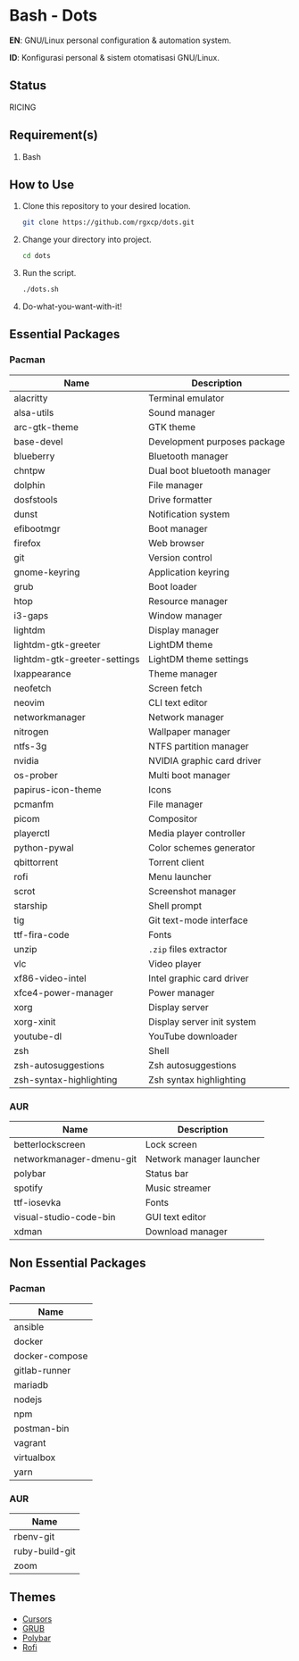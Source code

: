 # Bash - Dots

**EN**: GNU/Linux personal configuration & automation system.

**ID**: Konfigurasi personal & sistem otomatisasi GNU/Linux.

## Status

RICING

## Requirement(s)

1. Bash

## How to Use

1. Clone this repository to your desired location.
   ```bash
   git clone https://github.com/rgxcp/dots.git
   ```
2. Change your directory into project.
   ```bash
   cd dots
   ```
3. Run the script.
   ```bash
   ./dots.sh
   ```
4. Do-what-you-want-with-it!

## Essential Packages

### Pacman

| Name                         | Description                  |
| ---------------------------- | ---------------------------- |
| alacritty                    | Terminal emulator            |
| alsa-utils                   | Sound manager                |
| arc-gtk-theme                | GTK theme                    |
| base-devel                   | Development purposes package |
| blueberry                    | Bluetooth manager            |
| chntpw                       | Dual boot bluetooth manager  |
| dolphin                      | File manager                 |
| dosfstools                   | Drive formatter              |
| dunst                        | Notification system          |
| efibootmgr                   | Boot manager                 |
| firefox                      | Web browser                  |
| git                          | Version control              |
| gnome-keyring                | Application keyring          |
| grub                         | Boot loader                  |
| htop                         | Resource manager             |
| i3-gaps                      | Window manager               |
| lightdm                      | Display manager              |
| lightdm-gtk-greeter          | LightDM theme                |
| lightdm-gtk-greeter-settings | LightDM theme settings       |
| lxappearance                 | Theme manager                |
| neofetch                     | Screen fetch                 |
| neovim                       | CLI text editor              |
| networkmanager               | Network manager              |
| nitrogen                     | Wallpaper manager            |
| ntfs-3g                      | NTFS partition manager       |
| nvidia                       | NVIDIA graphic card driver   |
| os-prober                    | Multi boot manager           |
| papirus-icon-theme           | Icons                        |
| pcmanfm                      | File manager                 |
| picom                        | Compositor                   |
| playerctl                    | Media player controller      |
| python-pywal                 | Color schemes generator      |
| qbittorrent                  | Torrent client               |
| rofi                         | Menu launcher                |
| scrot                        | Screenshot manager           |
| starship                     | Shell prompt                 |
| tig                          | Git text-mode interface      |
| ttf-fira-code                | Fonts                        |
| unzip                        | `.zip` files extractor       |
| vlc                          | Video player                 |
| xf86-video-intel             | Intel graphic card driver    |
| xfce4-power-manager          | Power manager                |
| xorg                         | Display server               |
| xorg-xinit                   | Display server init system   |
| youtube-dl                   | YouTube downloader           |
| zsh                          | Shell                        |
| zsh-autosuggestions          | Zsh autosuggestions          |
| zsh-syntax-highlighting      | Zsh syntax highlighting      |

### AUR

| Name                     | Description              |
| ------------------------ | ------------------------ |
| betterlockscreen         | Lock screen              |
| networkmanager-dmenu-git | Network manager launcher |
| polybar                  | Status bar               |
| spotify                  | Music streamer           |
| ttf-iosevka              | Fonts                    |
| visual-studio-code-bin   | GUI text editor          |
| xdman                    | Download manager         |

## Non Essential Packages

### Pacman

| Name           |
| -------------- |
| ansible        |
| docker         |
| docker-compose |
| gitlab-runner  |
| mariadb        |
| nodejs         |
| npm            |
| postman-bin    |
| vagrant        |
| virtualbox     |
| yarn           |

### AUR

| Name           |
| -------------- |
| rbenv-git      |
| ruby-build-git |
| zoom           |

## Themes

- [Cursors](https://github.com/vinceliuice/Vimix-cursors)
- [GRUB](https://github.com/vinceliuice/grub2-themes#vimix-grub-theme)
- [Polybar](https://github.com/adi1090x/polybar-themes#colorblocks)
- [Rofi](https://github.com/adi1090x/rofi#colorful)
